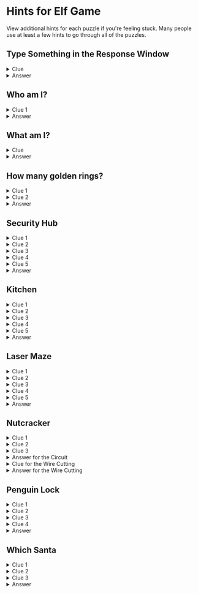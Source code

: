 # Hints for Elf Game

View additional hints for each puzzle if you're feeling stuck. Many people use at least a few hints to go through all of the puzzles.

## Type Something in the Response Window

<details><summary>Clue</summary>
<p>

The word "something" is bolded.

</p>
</details>

<details><summary>Answer</summary>
<p>

Literally type the word "something" and click Submit.

</p>
</details>

## Who am I?

<details><summary>Clue 1</summary>
<p>

The character described comes from a famous Christmas song that was introduced in 1950. The song was then adapted into a Christmas special on TV named after the character.

</p>
</details>

<details><summary>Answer</summary>
<p>

The character is Frosty the Snowman.

</p>
</details>

## What am I?

<details><summary>Clue</summary>
<p>

Think of an edible holiday "house" that often has gumdrops on the roof.

</p>
</details>
 
<details><summary>Answer</summary>
<p>

The answer is a gingerbread house.

</p>
</details>

## How many golden rings?

<details><summary>Clue 1</summary>
<p>

The dates given are the twelve days of Christmas. The question is based off the song, "The Twelve Days of Christmas." 
 
</p>
</details>

<details><summary>Clue 2</summary>
<p>

On the fifth day of Christmas, the true love gifts five golden rings. The song then continues on through days six through day twelve, and on each day, the true love continues to gift five golden rings.

</p>
</details>

<details><summary>Answer</summary>
<p>

From the 5th to the 12th days of Christmas (8 days in total), the true love gifts 5 rings on each day. The total is 8 x 5 = 40 golden rings.

</p>
</details>
 
 ## Security Hub
 
<details><summary>Clue 1</summary>
<p>

Look at main line B. There are 6 lines exiting it (3 towards the top and 3 towards the right), which means it must be the main line for the Pole Exterior, the only area with 6 cameras.

</p>
</details>

<details><summary>Clue 2</summary>
<p>

Look at the two pipes towards the top of the image that are connected by a differently colored line. Use the second note: this is how the elves connected the dormitories to the kitchen. Since the Dormitories only has 3 cameras, the branched line on the left with 4 lines cannot be for the Dormitories. So, the one on the left must be for the Kitchen, and the one on the right must be for the Dormitories.

</p>
</details>

<details><summary>Clue 3</summary>
<p>

Look at main lines A and F. They both go into a grey box, and one of the lines exiting the box is for the Dormitories. So, either A or F is the main line for the Dormitories.

The Dormitories has 3 cameras. If main line A was for the Dormitories, all 3 lines exiting would have to be from A, which means that F ends in the grey box. However, it is not possible for a line to end in a grey box. Therefore, the main line F must be the Dormitories.
 
The main line F already has 1 line branching off of it before the grey box, so to be the Dormitories with 3 cameras, F must also branch into 2 lines exiting the grey box. This means that A has one exiting line, so A has 1 camera.
 
Consequently, F is the Dormitories and A is the Sleigh Hangar.

</p>
</details>

<details><summary>Clue 4</summary>
<p>

Look at main lines C, D, and E which all feed into the other grey box. There are 3 lines exiting the grey box. Since no line can end in the box, each line exiting must belong to one main line.
 
The 4 branches at the top go to the Kitchen, from Clue 2. Since the Kitchen has 5 cameras, the main line must provide 1 extra branch to get to 5. Before the grey box, C has 0 branches, D has 1 branch, and E has 2 branches. So, D must be for the Kitchen.

</p>
</details>

<details><summary>Clue 5</summary>
<p>

That leaves main lines C and E. By deciding which of the remaining two exiting lines belong to C and D, you can pair them up to main lines that branch to 3 and 4 cameras or main lines that branch to 5 and 2 cameras.
 
Since only the Stables (3 cameras) and Toy Workshop (4 cameras) are left, main line C must branch to 3 cameras and E must branch to 4 cameras.

</p>
</details>

<details><summary>Answer</summary>
<p>

The answer is AFCEDB.
 
Sleigh Hangar: A<br>
Dormitories: F<br>
Stables: C<br>
Toy Workshop: E<br>
Kitchen: D<br>
Pole Exterior: B<br>

</p>
</details>


## Kitchen

<details><summary>Clue 1</summary>
<p>

Start with the materials in the journal, the Christmas tree drawing with a message on it and the alphabet. The message is encoded by the drawing - can you figure out how?

</p>
</details>

<details><summary>Clue 2</summary>
<p>

Notice that the number of ornaments on the tree and the number of letters in the message are the same.

</p>
</details>

<details><summary>Clue 3</summary>
<p>

Pay attention to the color and shape of each ornament. Looking at how the alphabet is written out may also help you figure out a pattern. 

</p>
</details>

<details><summary>Clue 4</summary>
<p>

Each row in the alphabet corresponds to the different ornament shape. Each column in the alphabet corresponds to a different color. So, each letter is uniquely identified by a particular ornament shape and color combination.

</p>
</details>

<details><summary>Clue 5</summary>
<p>

Use the pattern you've figured out from the materials in the journal to decode the new message. 

</p>
</details>

<details><summary>Answer</summary>
<p>

The encoded message is BRAN FLAKES AT DROP.

</p>
</details>

## Laser Maze

<details><summary>Clue 1</summary>
<p>

Look at the materials in the journal. See if you can figure out a connection between the square pattern at the top and the laser configurations.

</p>
</details>

<details><summary>Clue 2</summary>
<p>

Try out some ideas by moving Tinsel around. Most spaces won't work but if you find one that does, it will provide additional information on which squares are safe to step on.
 
Also, notice that the patterns always start and end at the top, middle, or bottom of the square. This mirrors the fact that there are 3 teddy bears on the left and 3 teddy bears on the right.

</p>
</details>

<details><summary>Clue 3</summary>
<p>

There are 5 columns in the laser maze and 5 square patterns, one above each column. This suggests that when you step on a tile in a particular column, the laser configuration you get is the pattern above that column.
 
The first tile Tinsel should go to is D. The second tile is C.

</p>
</details>

<details><summary>Clue 4</summary>
<p>

At this point, you should know how to determine exactly where each teddy bear's laser is pointing. Each teddy bear corresponds to a point on the square (top/middle/bottom and left/right). If there's a line away from that point going diagonal, then the teddy bear's laser is also pointing diagonally in the same direction. Otherwise, the teddy bear's laser is pointing straight across.
 
Using this information, you can figure out which tiles are safe to step on ahead of time.

</p>
</details>

<details><summary>Clue 5</summary>
<p>

To reach the end, you may have to go backwards and across before you can keep going towards the other side.

</p>
</details>

<details><summary>Answer</summary>
<p>

The sequence to get to the other side is: D, C, A, H, G, A, A, B, D, C.

</p>
</details>

## Nutcracker

<details><summary>Clue 1</summary>
<p>

Try to figure out which pieces go in the center, the corners, and the middle edges. You can do this for each piece by figuring out how many sides have wires that leave it.

</p>
</details>

<details><summary>Clue 2</summary>
<p>

The piece that looks like a grid must be in the center, because all four sides have wires that leave it.

</p>
</details>

<details><summary>Clue 3</summary>
<p>

Now figure out how each piece connects based on if there are 1 or 2 wires that leave it.

</p>
</details>

<details><summary>Answer for the Circuit</summary>
<p>

<img src="https://elf.enterprises/static/img/full-circuit.jpg">

</p>
</details>

<details><summary>Clue for the Wire Cutting</summary>
<p>

Look at the complete circuit diagram and the orientation of the battery. The motherboard is the green, square component because the others correspond to the battery, the goo gun, and the bat.

</p>
</details>


<details><summary>Answer for the Wire Cutting</summary>
<p>

The answer is the top wire.

</p>
</details>

## Penguin Lock

<details><summary>Clue 1</summary>
<p>

Look at the map and strip of paper in the journal. The strip of paper contains unique mountains that appear just once in the map. Can you think of a way they can correspond to which letter to press for the lock?

</p>
</details>

<details><summary>Clue 2</summary>
<p>

The lock has 8 keys. They are divided around a circle similar to how a compass has various directions (N, NE, E, SE, S, SW, W, NW).

</p>
</details>

<details><summary>Clue 3</summary>
<p>

There is a penguin both in the map and on the lock. Imagine that you are going through the list of 7 mountains on the strip of paper from the penguins point of view (not from a birds-eye map view). Which directions would you take to get to each of the 7 mountains?

</p>
</details>

<details><summary>Clue 4</summary>
<p>

The first two letters are R and E.
 
</p>
</details>

<details><summary>Answer</summary>
<p>

The passcode is REVENGE.
 
</p>
</details>


## Which Santa

<details><summary>Clue 1</summary>
<p>

You will need to use information you've been told earlier in the game about Nick and Terry.

</p>
</details>

<details><summary>Clue 2</summary>
<p>

Look back at the original email that Pip sent. Read how she described Terry.

</p>
</details>

<details><summary>Clue 3</summary>
<p>

Look closely at each twin's facial features with the looking glass. Do you see something on one of them that you'd only find on Nick but not on Terry? 

</p>
</details>
 
<details><summary>Answer</summary>
<p>

The twin on the left is Nick, because there are cookie crumbs in his beard. Terry hates cookies so would never eat them.

Congratulations, you're nearly there!

</p>
</details>
